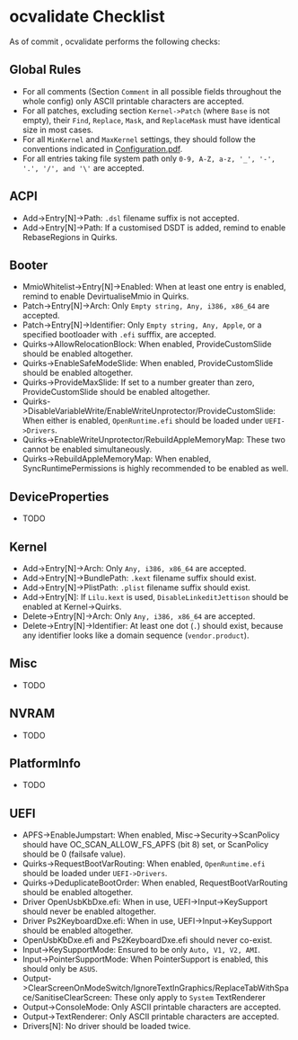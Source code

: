 ocvalidate Checklist
=====================

As of commit <TODO>, ocvalidate performs the following checks:

## Global Rules
- For all comments (Section `Comment` in all possible fields throughout the whole config) only ASCII printable characters are accepted.
- For all patches, excluding section `Kernel->Patch` (where `Base` is not empty), their `Find`, `Replace`, `Mask`, and `ReplaceMask` must have identical size in most cases.
- For all `MinKernel` and `MaxKernel` settings, they should follow the conventions indicated in [Configuration.pdf](https://github.com/acidanthera/OpenCorePkg/blob/master/Docs/Configuration.pdf).
- For all entries taking file system path only `0-9, A-Z, a-z, '_', '-', '.', '/', and '\'` are accepted.

## ACPI
- Add->Entry[N]->Path: `.dsl` filename suffix is not accepted.
- Add->Entry[N]->Path: If a customised DSDT is added, remind to enable RebaseRegions in Quirks.

## Booter
- MmioWhitelist->Entry[N]->Enabled: When at least one entry is enabled, remind to enable DevirtualiseMmio in Quirks.
- Patch->Entry[N]->Arch: Only `Empty string, Any, i386, x86_64` are accepted.
- Patch->Entry[N]->Identifier: Only `Empty string, Any, Apple`, or a specified bootloader with `.efi` sufffix, are accepted.
- Quirks->AllowRelocationBlock: When enabled, ProvideCustomSlide should be enabled altogether.
- Quirks->EnableSafeModeSlide: When enabled, ProvideCustomSlide should be enabled altogether.
- Quirks->ProvideMaxSlide: If set to a number greater than zero, ProvideCustomSlide should be enabled altogether.
- Quirks->DisableVariableWrite/EnableWriteUnprotector/ProvideCustomSlide: When either is enabled, `OpenRuntime.efi` should be loaded under `UEFI->Drivers`.
- Quirks->EnableWriteUnprotector/RebuildAppleMemoryMap: These two cannot be enabled simultaneously.
- Quirks->RebuildAppleMemoryMap: When enabled, SyncRuntimePermissions is highly recommended to be enabled as well.

## DeviceProperties
- TODO

## Kernel
- Add->Entry[N]->Arch: Only `Any, i386, x86_64` are accepted.
- Add->Entry[N]->BundlePath: `.kext` filename suffix should exist.
- Add->Entry[N]->PlistPath: `.plist` filename suffix should exist.
- Add->Entry[N]: If `Lilu.kext` is used, `DisableLinkeditJettison` should be enabled at Kernel->Quirks.
- Delete->Entry[N]->Arch: Only `Any, i386, x86_64` are accepted.
- Delete->Entry[N]->Identifier: At least one dot (`.`) should exist, because any identifier looks like a domain sequence (`vendor.product`).

## Misc
- TODO

## NVRAM
- TODO

## PlatformInfo
- TODO

## UEFI
- APFS->EnableJumpstart: When enabled, Misc->Security->ScanPolicy should have OC_SCAN_ALLOW_FS_APFS (bit 8) set, or ScanPolicy should be 0 (failsafe value).
- Quirks->RequestBootVarRouting: When enabled, `OpenRuntime.efi` should be loaded under `UEFI->Drivers`.
- Quirks->DeduplicateBootOrder: When enabled, RequestBootVarRouting should be enabled altogether.
- Driver OpenUsbKbDxe.efi: When in use, UEFI->Input->KeySupport should never be enabled altogether.
- Driver Ps2KeyboardDxe.efi: When in use, UEFI->Input->KeySupport should be enabled altogether.
- OpenUsbKbDxe.efi and Ps2KeyboardDxe.efi should never co-exist.
- Input->KeySupportMode: Ensured to be only `Auto, V1, V2, AMI`.
- Input->PointerSupportMode: When PointerSupport is enabled, this should only be `ASUS`.
- Output->ClearScreenOnModeSwitch/IgnoreTextInGraphics/ReplaceTabWithSpace/SanitiseClearScreen: These only apply to `System` TextRenderer
- Output->ConsoleMode: Only ASCII printable characters are accepted.
- Output->TextRenderer: Only ASCII printable characters are accepted.
- Drivers[N]: No driver should be loaded twice.
